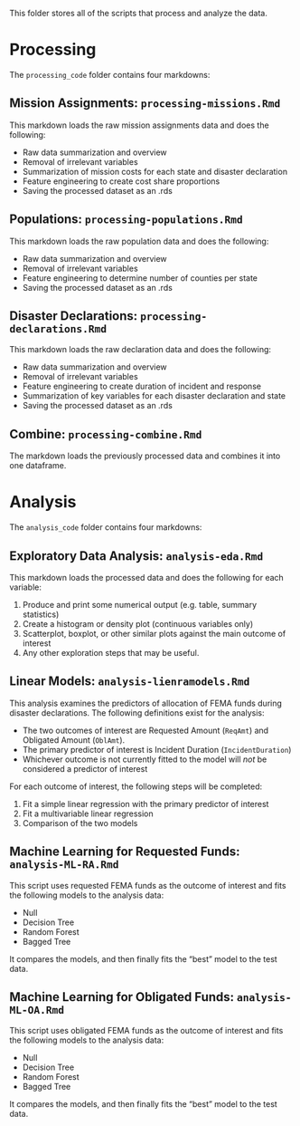 This folder stores all of the scripts that process and analyze the data.

# Processing

The `processing_code` folder contains four markdowns:

## Mission Assignments: `processing-missions.Rmd`
This markdown loads the raw mission assignments data and does the following:

* Raw data summarization and overview
* Removal of irrelevant variables
* Summarization of mission costs for each state and disaster declaration
* Feature engineering to create cost share proportions
* Saving the processed dataset as an .rds

## Populations: `processing-populations.Rmd`
This markdown loads the raw population data and does the following:

* Raw data summarization and overview
* Removal of irrelevant variables
* Feature engineering to determine number of counties per state
* Saving the processed dataset as an .rds

## Disaster Declarations: `processing-declarations.Rmd`
This markdown loads the raw declaration data and does the following:

* Raw data summarization and overview
* Removal of irrelevant variables
* Feature engineering to create duration of incident and response
* Summarization of key variables for each disaster declaration and state
* Saving the processed dataset as an .rds

## Combine: `processing-combine.Rmd`
The markdown loads the previously processed data and combines it into one dataframe.


# Analysis

The `analysis_code` folder contains four markdowns:

## Exploratory Data Analysis: `analysis-eda.Rmd`
This markdown loads the processed data and does the following for each variable:

1. Produce and print some numerical output (e.g. table, summary statistics)
2. Create a histogram or density plot (continuous variables only)
3. Scatterplot, boxplot, or other similar plots against the main outcome of interest
4. Any other exploration steps that may be useful.

## Linear Models: `analysis-lienramodels.Rmd`
This analysis examines the predictors of allocation of FEMA funds during disaster declarations. The following definitions exist for the analysis:

* The two outcomes of interest are Requested Amount (`ReqAmt`) and Obligated Amount (`OblAmt`).
* The primary predictor of interest is Incident Duration (`IncidentDuration`)
* Whichever outcome is not currently fitted to the model will *not* be considered a predictor of interest

For each outcome of interest, the following steps will be completed:

1. Fit a simple linear regression with the primary predictor of interest
2. Fit a multivariable linear regression
3. Comparison of the two models

## Machine Learning for Requested Funds: `analysis-ML-RA.Rmd`
This script uses requested FEMA funds as the outcome of interest and fits the following models to the analysis data:

* Null
* Decision Tree
* Random Forest
* Bagged Tree

It compares the  models, and then finally fits the “best” model to the test data.

## Machine Learning for Obligated Funds: `analysis-ML-OA.Rmd`
This script uses obligated FEMA funds as the outcome of interest and fits the following models to the analysis data:

* Null
* Decision Tree
* Random Forest
* Bagged Tree

It compares the  models, and then finally fits the “best” model to the test data.